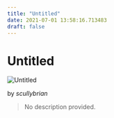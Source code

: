 ```yaml
---
title: "Untitled"
date: 2021-07-01 13:58:16.713483
draft: false
---
```


# Untitled

![Untitled](../images/4b234d7d-da9e-11eb-9e34-60f262b60b65.png)

by *scullybrian*



> No description provided.